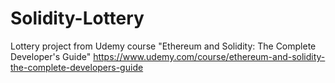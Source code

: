# Solidity-Lottery

Lottery project from Udemy course "Ethereum and Solidity: The Complete Developer's Guide"
https://www.udemy.com/course/ethereum-and-solidity-the-complete-developers-guide
